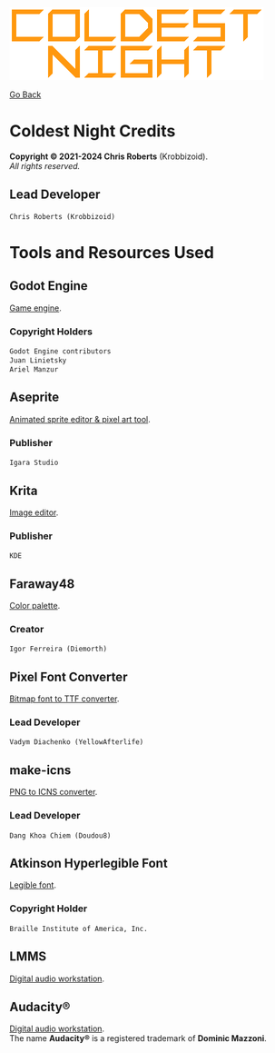 ![Coldest Night logo.](header.png)

[Go Back](../readme.md)

# Coldest Night Credits
__Copyright &copy; 2021-2024 Chris Roberts__ (Krobbizoid).  
_All rights reserved._

## Lead Developer
```
Chris Roberts (Krobbizoid)
```

# Tools and Resources Used

## Godot Engine
[Game engine](https://godotengine.org).

### Copyright Holders
```
Godot Engine contributors
Juan Linietsky
Ariel Manzur
```

## Aseprite
[Animated sprite editor & pixel art tool](https://www.aseprite.org).

### Publisher
```
Igara Studio
```

## Krita
[Image editor](https://krita.org).

### Publisher
```
KDE
```

## Faraway48
[Color palette](https://lospec.com/palette-list/faraway48).

### Creator
```
Igor Ferreira (Diemorth)
```

## Pixel Font Converter
[Bitmap font to TTF converter](https://yal.cc/r/20/pixelfont).

### Lead Developer
```
Vadym Diachenko (YellowAfterlife)
```

## make-icns
[PNG to ICNS converter](https://www.npmjs.com/package/make-icns).

### Lead Developer
```
Dang Khoa Chiem (Doudou8)
```

## Atkinson Hyperlegible Font
[Legible font](https://www.brailleinstitute.org/freefont).

### Copyright Holder
```
Braille Institute of America, Inc.
```

## LMMS
[Digital audio workstation](https://lmms.io).

## Audacity&reg;
[Digital audio workstation](https://www.audacityteam.org).  
The name __Audacity&reg;__ is a registered trademark of __Dominic Mazzoni__.

